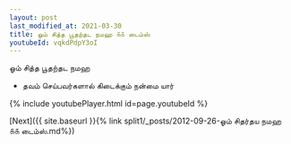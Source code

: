 ```yaml
---
layout: post
last_modified_at: 2021-03-30
title: ஓம் சித்த பூதற்தட நமஹ ௧௧ டைம்ஸ்
youtubeId: vqkdPdpY3oI
---
```

 
 
 ஓம் சித்த பூதற்தட நமஹ  
 
 -  தவம் செய்பவர்களால் கிடைக்கும் நன்மை யார் 
 
  
 
  
 
 
 
 
 
 


{% include youtubePlayer.html id=page.youtubeId %}
 
[Next]({{ site.baseurl }}{% link  split1/_posts/2012-09-26-ஓம் சிதர்தய நமஹ ௧௧ டைம்ஸ்.md%})
 
